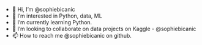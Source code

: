 - 👋 Hi, I’m @sophiebicanic
- 👀 I’m interested in Python, data, ML
- 🌱 I’m currently learning Python.
- 💞️ I’m looking to collaborate on data projects on Kaggle - @sophiebicanic
- 📫 How to reach me @sophiebicanic on github.

<!---
sophiebicanic/sophiebicanic is a ✨ special ✨ repository because its `README.md` (this file) appears on your GitHub profile.
You can click the Preview link to take a look at your changes.
--->
